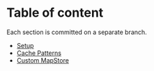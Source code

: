 # Table of content

Each section is committed on a separate branch.

 - [Setup](./00_SETUP.md)
 - [Cache Patterns](./01_CACHE_PATTERNS.md)
 - [Custom MapStore](02_ADVANCED_CACHE_PATTERNS.md)
